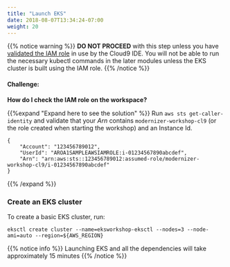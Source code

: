 ```yaml
---
title: "Launch EKS"
date: 2018-08-07T13:34:24-07:00
weight: 20
---
```



{{% notice warning %}}
**DO NOT PROCEED** with this step unless you have [validated the IAM role](/prerequisites/workspaceiam/#validate-the-iam-role) in use by the Cloud9 IDE. You will not be able to run the necessary kubectl commands in the later modules unless the EKS cluster is built using the IAM role.
{{% /notice %}}

#### Challenge:
**How do I check the IAM role on the workspace?**

{{%expand "Expand here to see the solution" %}}
Run `aws sts get-caller-identity` and validate that your _Arn_ contains `modernizer-workshop-cl9` (or the role created when starting the workshop) and an Instance Id.

```output
{
    "Account": "123456789012", 
    "UserId": "AROA1SAMPLEAWSIAMROLE:i-01234567890abcdef", 
    "Arn": "arn:aws:sts::123456789012:assumed-role/modernizer-workshop-cl9/i-01234567890abcdef"
}
```
{{% /expand %}}

### Create an EKS cluster

To create a basic EKS cluster, run:
```
eksctl create cluster --name=eksworkshop-eksctl --nodes=3 --node-ami=auto --region=${AWS_REGION}
```
{{% notice info %}}
Launching EKS and all the dependencies will take approximately 15 minutes
{{% /notice %}}
